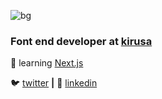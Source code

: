 ![bg][banner]

### Font end developer at [kirusa][kirusa]

🧠 learning [Next.js][nextjs]


🐦 [twitter][twitter] **|** 
👔 [linkedin][linkedin]


[banner]: https://github.com/sumant2347/sumant2347/blob/master/Black%20Technology%20LinkedIn%20Banner.svg
[kirusa]: https://www.kirusa.com/
[react]: http://reactjs.org
[twitter]: https://twitter.com/SumantK10
[linkedin]: www.linkedin.com/in/sumantk
[nextjs]: https://nextjs.org/
